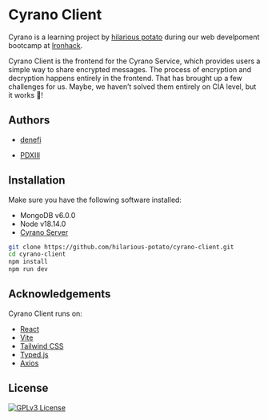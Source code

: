 
# Cyrano Client

Cyrano is a learning project by [hilarious potato](https://github.com/hilarious-potato) during our web develpoment bootcamp at [Ironhack](https://www.ironhack.com/). 

Cyrano Client is the frontend for the Cyrano Service, which provides users a simple way to share encrypted messages. The process of encryption and decryption happens entirely in the frontend. That has brought up a few challenges for us. Maybe, we haven’t solved them entirely on CIA level, but it works 💪!




## Authors


- [denefi](https://www.github.com/denefi)

- [PDXIII](https://www.github.com/pdxiii)


## Installation

Make sure you have the following software installed:

- MongoDB v6.0.0
- Node v18.14.0
- [Cyrano Server](https://github.com/hilarious-potato/cyrano-server)


```bash
git clone https://github.com/hilarious-potato/cyrano-client.git
cd cyrano-client
npm install
npm run dev
```
    
## Acknowledgements

Cyrano Client runs on:

 - [React](https://react.dev/)
 - [Vite](https://vitejs.dev/)
 - [Tailwind CSS](https://tailwindcss.com/)
 - [Typed.js](https://mattboldt.github.io/typed.js/docs/)
 - [Axios](https://axios-http.com/)


## License

[![GPLv3 License](https://img.shields.io/badge/License-GPL%20v3-yellow.svg)](https://opensource.org/licenses/)
